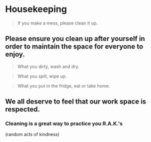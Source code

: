 # Housekeeping

> If you make a mess, please clean it up. 


## Please ensure you clean up after yourself in order to maintain the space for everyone to enjoy.  

> What you dirty, wash and dry. 

> What you spill, wipe up. 

> What you put in the fridge, eat or take home.

## We all deserve to feel that our work space is respected.

### Cleaning is a great way to practice you R.A.K.'s 
(random acts of kindness)



